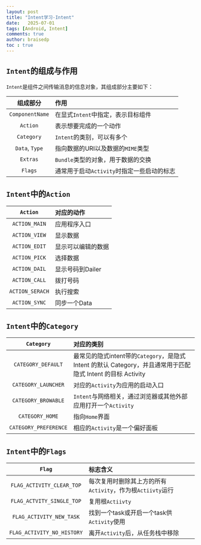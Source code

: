 ```yaml
---
layout: post
title: "Intent学习-Intent"
date:   2025-07-01
tags: [Android, Intent]
comments: true
author: braisedp
toc : true
---
```


<!-- more -->

## `Intent`的组成与作用

`Intent`是组件之间传输消息的信息对象，其组成部分主要如下：

|组成部分|作用|
|:-:|:-|
|`ComponentName`|在显式`Intent`中指定，表示目标组件|
|`Action`|表示想要完成的一个动作|
|`Category`|`Intent`的类别，可以有多个|
|`Data`, `Type`|指向数据的URI以及数据的`MIME`类型|
|`Extras`|`Bundle`类型的对象，用于数据的交换|
|`Flags`|通常用于启动`Activity`时指定一些启动的标志|

## `Intent`中的`Action`
|`Action`|对应的动作|
|:-:|:-|
|`ACTION_MAIN`|应用程序入口|
|`ACTION_VIEW`|显示数据|
|`ACTION_EDIT`|显示可以编辑的数据|
|`ACTION_PICK`|选择数据| 
|`ACTION_DAIL`|显示号码到Dailer|
|`ACTION_CALL`|拨打号码|
|`ACTION_SERACH`|执行搜索|
|`ACTION_SYNC`|同步一个Data|


## `Intent`中的`Category`
|`Category`|对应的类别|
|:--------------:|:--------------------------------------|
|`CATEGORY_DEFAULT`|最常见的隐式intent带的`Category`，是隐式 Intent 的默认 Category，并且通常用于匹配隐式 Intent 的目标 Activity|
|`CATEGORY_LAUNCHER`|对应的`Activity`为应用的启动入口|
|`CATEGORY_BROWABLE`|`Intent`与网络相关，通过浏览器或其他外部应用打开一个`Activity`|
|`CATEGORY_HOME`|指向`Home`界面|
|`CATEGORY_PREFERENCE`|相应的`Activity`是一个偏好面板|

## `Intent`中的`Flags`

|`Flag`|标志含义|
|:-------------:|:----------------|
|`FLAG_ACTIVITY_CLEAR_TOP`|每次复用时删除其上方的所有`Activity`，作为根`Actiivty`运行|
|`FLAG_ACTVITY_SINGLE_TOP`|复用根`Actiivty`|
|`FLAG_ACTIVITY_NEW_TASK`|找到一个task或开启一个task供`Activity`使用|
|`FLAG_ACTIVITY_NO_HISTORY`|离开`Activity`后，从任务栈中移除|